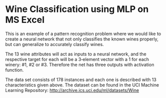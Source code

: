 # Wine Classification using MLP on MS Excel

This is an example of a pattern recognition problem where we would like to create a neural network that not only classifies the known wines properly, but can generalize to accurately classify wines.

The 13 wine attributes will act as inputs to a neural network, and the respective target for each will be a 3‐element vector with a 1 for each winery: #1, #2 or #3. Therefore the net has three outputs with activation function.

The data set consists of 178 instances and each one is described with 13 characteristics given above. The dataset can be found in the UCI Machine Learning Repository: http://archive.ics.uci.edu/ml/datasets/Wine
